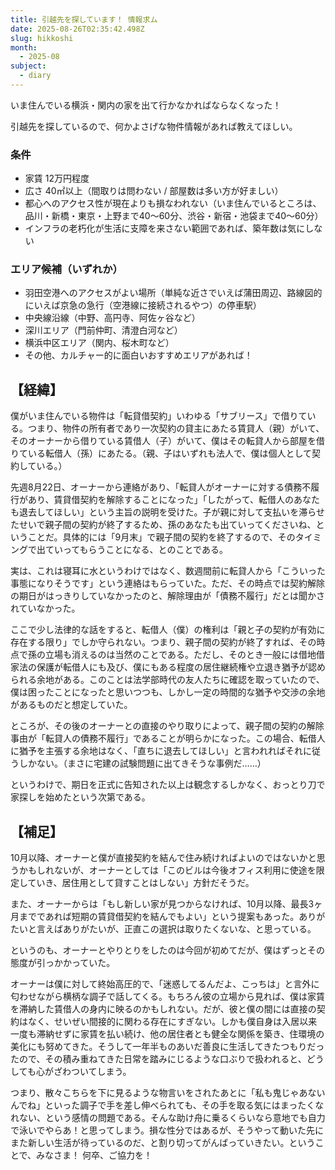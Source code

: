 ```yaml
---
title: 引越先を探しています！ 情報求ム
date: 2025-08-26T02:35:42.498Z
slug: hikkoshi
month:
  - 2025-08
subject:
  - diary
---
```

いま住んでいる横浜・関内の家を出て行かなかればならなくなった！

引越先を探しているので、何かよさげな物件情報があれば教えてほしい。

### 条件

* 家賃 12万円程度
* 広さ 40㎡以上（間取りは問わない / 部屋数は多い方が好ましい）
* 都心へのアクセス性が現在よりも損なわれない（いま住んでいるところは、品川・新橋・東京・上野まで40〜60分、渋谷・新宿・池袋まで40〜60分）
* インフラの老朽化が生活に支障を来さない範囲であれば、築年数は気にしない

### エリア候補（いずれか）

* 羽田空港へのアクセスがよい場所（単純な近さでいえば蒲田周辺、路線図的にいえば京急の急行（空港線に接続されるやつ）の停車駅）
* 中央線沿線（中野、高円寺、阿佐ヶ谷など）
* 深川エリア（門前仲町、清澄白河など）
* 横浜中区エリア（関内、桜木町など）
* その他、カルチャー的に面白いおすすめエリアがあれば！

## 【経緯】

僕がいま住んでいる物件は「転貸借契約」いわゆる「サブリース」で借りている。つまり、物件の所有者であり一次契約の貸主にあたる賃貸人（親）がいて、そのオーナーから借りている賃借人（子）がいて、僕はその転貸人から部屋を借りている転借人（孫）にあたる。（親、子はいずれも法人で、僕は個人として契約している。）

先週8月22日、オーナーから連絡があり、「転貸人がオーナーに対する債務不履行があり、賃貸借契約を解除することになった」「したがって、転借人のあなたも退去してほしい」という主旨の説明を受けた。子が親に対して支払いを滞らせたせいで親子間の契約が終了するため、孫のあなたも出ていってくださいね、ということだ。具体的には「9月末」で親子間の契約を終了するので、そのタイミングで出ていってもらうことになる、とのことである。

実は、これは寝耳に水というわけではなく、数週間前に転貸人から「こういった事態になりそうです」という連絡はもらっていた。ただ、その時点では契約解除の期日がはっきりしていなかったのと、解除理由が「債務不履行」だとは聞かされていなかった。

ここで少し法律的な話をすると、転借人（僕）の権利は「親と子の契約が有効に存在する限り」でしか守られない。つまり、親子間の契約が終了すれば、その時点で孫の立場も消えるのは当然のことである。ただし、そのとき一般には借地借家法の保護が転借人にも及び、僕にもある程度の居住継続権や立退き猶予が認められる余地がある。このことは法学部時代の友人たちに確認を取っていたので、僕は困ったことになったと思いつつも、しかし一定の時間的な猶予や交渉の余地があるものだと想定していた。

ところが、その後のオーナーとの直接のやり取りによって、親子間の契約の解除事由が「転貸人の債務不履行」であることが明らかになった。この場合、転借人に猶予を主張する余地はなく、「直ちに退去してほしい」と言われればそれに従うしかない。（まさに宅建の試験問題に出てきそうな事例だ……）

というわけで、期日を正式に告知された以上は観念するしかなく、おっとり刀で家探しを始めたという次第である。

## 【補足】

10月以降、オーナーと僕が直接契約を結んで住み続ければよいのではないかと思うかもしれないが、オーナーとしては「このビルは今後オフィス利用に使途を限定していき、居住用として貸すことはしない」方針だそうだ。

また、オーナーからは「もし新しい家が見つからなければ、10月以降、最長3ヶ月までであれば短期の賃貸借契約を結んでもよい」という提案もあった。ありがたいと言えばありがたいが、正直この選択は取りたくないな、と思っている。

というのも、オーナーとやりとりをしたのは今回が初めてだが、僕はずっとその態度が引っかかっていた。

オーナーは僕に対して終始高圧的で、「迷惑してるんだよ、こっちは」と言外に匂わせながら横柄な調子で話してくる。もちろん彼の立場から見れば、僕は家賃を滞納した賃借人の身内に映るのかもしれない。だが、彼と僕の間には直接の契約はなく、せいぜい間接的に関わる存在にすぎない。しかも僕自身は入居以来一度も滞納せずに家賃を払い続け、他の居住者とも健全な関係を築き、住環境の美化にも努めてきた。そうして一年半ものあいだ善良に生活してきたつもりだったので、その積み重ねてきた日常を踏みにじるような口ぶりで扱われると、どうしても心がざわついてしまう。

つまり、散々こちらを下に見るような物言いをされたあとに「私も鬼じゃあないんでね」といった調子で手を差し伸べられても、その手を取る気にはまったくなれない、という感情の問題である。そんな助け舟に乗るくらいなら意地でも自力で泳いでやらあ！と思ってしまう。損な性分ではあるが、そうやって動いた先にまた新しい生活が待っているのだ、と割り切ってがんばっていきたい。ということで、みなさま！ 何卒、ご協力を！